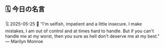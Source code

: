 ## 🗓️ 今日の名言

<!--START_SECTION:quote-->
🗓️ 2025-05-25
💬 "I'm selfish, impatient and a little insecure. I make mistakes, I am out of control and at times hard to handle. But if you can't handle me at my worst, then you sure as hell don't deserve me at my best." — Marilyn Monroe
<!--END_SECTION:quote-->
